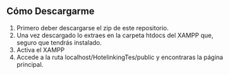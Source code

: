 ## Cómo Descargarme
1. Primero deber descargarse el zip de este repositorio.
2. Una vez descargado lo extraes en la carpeta htdocs del XAMPP que, seguro que tendrás instalado.
3. Activa el XAMPP
2. Accede a la ruta localhost/HotelinkingTes/public y encontraras la página principal.
